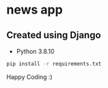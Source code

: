 # news app

## Created using Django

-   Python 3.8.10

```bash
pip install -r requirements.txt
```

Happy Coding :)
